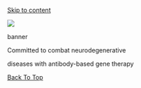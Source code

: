 [Skip to content](https://www.degenrx.com/#content)

![](https://www.degenrx.com/wp-content/uploads/2019/04/degenrx.jpg)

banner

Committed to combat neurodegenerative

diseases with antibody-based gene therapy

[Back To Top](https://www.degenrx.com/# "Back To Top")